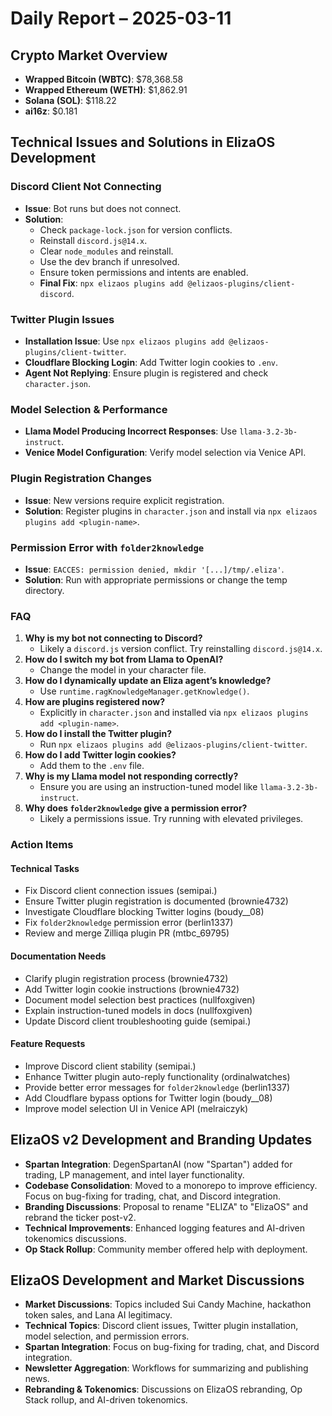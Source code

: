 # Daily Report – 2025-03-11

## Crypto Market Overview
- **Wrapped Bitcoin (WBTC)**: $78,368.58  
- **Wrapped Ethereum (WETH)**: $1,862.91  
- **Solana (SOL)**: $118.22  
- **ai16z**: $0.181  

## Technical Issues and Solutions in ElizaOS Development

### Discord Client Not Connecting
- **Issue**: Bot runs but does not connect.  
- **Solution**:  
  - Check `package-lock.json` for version conflicts.  
  - Reinstall `discord.js@14.x`.  
  - Clear `node_modules` and reinstall.  
  - Use the dev branch if unresolved.  
  - Ensure token permissions and intents are enabled.  
  - **Final Fix**: `npx elizaos plugins add @elizaos-plugins/client-discord`.  

### Twitter Plugin Issues
- **Installation Issue**: Use `npx elizaos plugins add @elizaos-plugins/client-twitter`.  
- **Cloudflare Blocking Login**: Add Twitter login cookies to `.env`.  
- **Agent Not Replying**: Ensure plugin is registered and check `character.json`.  

### Model Selection & Performance
- **Llama Model Producing Incorrect Responses**: Use `llama-3.2-3b-instruct`.  
- **Venice Model Configuration**: Verify model selection via Venice API.  

### Plugin Registration Changes
- **Issue**: New versions require explicit registration.  
- **Solution**: Register plugins in `character.json` and install via `npx elizaos plugins add <plugin-name>`.  

### Permission Error with `folder2knowledge`
- **Issue**: `EACCES: permission denied, mkdir '[...]/tmp/.eliza'`.  
- **Solution**: Run with appropriate permissions or change the temp directory.  

### FAQ
1. **Why is my bot not connecting to Discord?**  
   - Likely a `discord.js` version conflict. Try reinstalling `discord.js@14.x`.  
2. **How do I switch my bot from Llama to OpenAI?**  
   - Change the model in your character file.  
3. **How do I dynamically update an Eliza agent’s knowledge?**  
   - Use `runtime.ragKnowledgeManager.getKnowledge()`.  
4. **How are plugins registered now?**  
   - Explicitly in `character.json` and installed via `npx elizaos plugins add <plugin-name>`.  
5. **How do I install the Twitter plugin?**  
   - Run `npx elizaos plugins add @elizaos-plugins/client-twitter`.  
6. **How do I add Twitter login cookies?**  
   - Add them to the `.env` file.  
7. **Why is my Llama model not responding correctly?**  
   - Ensure you are using an instruction-tuned model like `llama-3.2-3b-instruct`.  
8. **Why does `folder2knowledge` give a permission error?**  
   - Likely a permissions issue. Try running with elevated privileges.  

### Action Items
#### **Technical Tasks**
- Fix Discord client connection issues (semipai.)  
- Ensure Twitter plugin registration is documented (brownie4732)  
- Investigate Cloudflare blocking Twitter logins (boudy__08)  
- Fix `folder2knowledge` permission error (berlin1337)  
- Review and merge Zilliqa plugin PR (mtbc_69795)  

#### **Documentation Needs**
- Clarify plugin registration process (brownie4732)  
- Add Twitter login cookie instructions (brownie4732)  
- Document model selection best practices (nullfoxgiven)  
- Explain instruction-tuned models in docs (nullfoxgiven)  
- Update Discord client troubleshooting guide (semipai.)  

#### **Feature Requests**
- Improve Discord client stability (semipai.)  
- Enhance Twitter plugin auto-reply functionality (ordinalwatches)  
- Provide better error messages for `folder2knowledge` (berlin1337)  
- Add Cloudflare bypass options for Twitter login (boudy__08)  
- Improve model selection UI in Venice API (melraiczyk)  

## ElizaOS v2 Development and Branding Updates
- **Spartan Integration**: DegenSpartanAI (now "Spartan") added for trading, LP management, and intel layer functionality.  
- **Codebase Consolidation**: Moved to a monorepo to improve efficiency. Focus on bug-fixing for trading, chat, and Discord integration.  
- **Branding Discussions**: Proposal to rename "ELIZA" to "ElizaOS" and rebrand the ticker post-v2.  
- **Technical Improvements**: Enhanced logging features and AI-driven tokenomics discussions.  
- **Op Stack Rollup**: Community member offered help with deployment.  

## ElizaOS Development and Market Discussions
- **Market Discussions**: Topics included Sui Candy Machine, hackathon token sales, and Lana AI legitimacy.  
- **Technical Topics**: Discord client issues, Twitter plugin installation, model selection, and permission errors.  
- **Spartan Integration**: Focus on bug-fixing for trading, chat, and Discord integration.  
- **Newsletter Aggregation**: Workflows for summarizing and publishing news.  
- **Rebranding & Tokenomics**: Discussions on ElizaOS rebranding, Op Stack rollup, and AI-driven tokenomics.  
